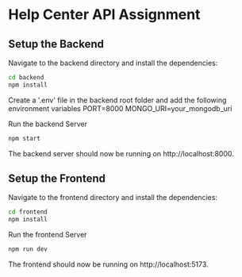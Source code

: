 # Help Center API Assignment

## Setup the Backend

Navigate to the backend directory and install the dependencies:

```bash
cd backend
npm install
```

Create a '.env' file in the backend root folder and add the following environment variables
PORT=8000
MONGO_URI=your_mongodb_uri

Run the backend Server

```bash
npm start
```

The backend server should now be running on http://localhost:8000.

## Setup the Frontend

Navigate to the frontend directory and install the dependencies:

```bash
cd frontend
npm install
```

Run the frontend Server

```bash
npm run dev
```

The frontend should now be running on http://localhost:5173.
